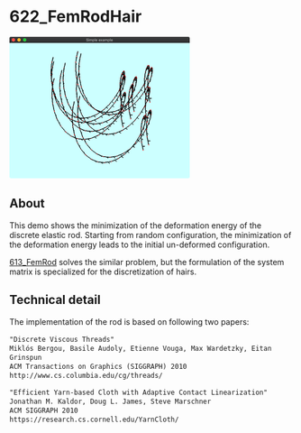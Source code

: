 # 622_FemRodHair
![](../../docs/imgs/glfwold_622_FemRodStatic.png)



## About
This demo shows the minimization of the deformation energy of the discrete elastic rod. 
Starting from random configuration, 
the minimization of the deformation energy leads to the initial un-deformed configuration.

[613_FemRod](../613_FemRod/readme.md) solves the similar problem, 
but the formulation of the system matrix is specialized for the discretization of hairs.



## Technical detail
The implementation of the rod is based on following two papers:

```    
"Discrete Viscous Threads" 
Miklós Bergou, Basile Audoly, Etienne Vouga, Max Wardetzky, Eitan Grinspun
ACM Transactions on Graphics (SIGGRAPH) 2010
http://www.cs.columbia.edu/cg/threads/
```
   
```   
"Efficient Yarn-based Cloth with Adaptive Contact Linearization"
Jonathan M. Kaldor, Doug L. James, Steve Marschner
ACM SIGGRAPH 2010
https://research.cs.cornell.edu/YarnCloth/   
```
 
